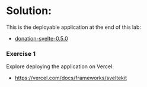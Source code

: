 



# Solution:

This is the deployable application at the end of this lab:

- [donation-svelte-0.5.0](./archives/donation-svelte-05.zip)

### Exercise 1

Explore deploying the application on Vercel:

- <https://vercel.com/docs/frameworks/sveltekit>

  
